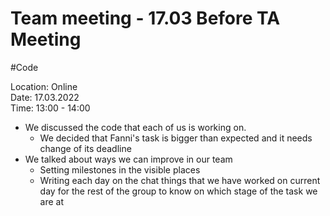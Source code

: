 # Team meeting - 17.03 Before TA Meeting

#Code

Location: Online\
Date: 17.03.2022\
Time: 13:00 - 14:00

* We discussed the code that each of us is working on.
    * We decided that Fanni's task is bigger than expected and it needs change of its deadline 
* We talked about ways we can improve in our team
    * Setting milestones in the visible places
    * Writing each day on the chat things that we have worked on current day for the rest of the group to know on which stage of the task we are at